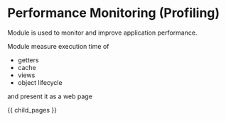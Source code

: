 # Performance Monitoring (Profiling) #

Module is used to monitor and improve application performance.

Module measure execution time of 
- getters
- cache
- views
- object lifecycle

and present it as a web page  


{{ child_pages }}